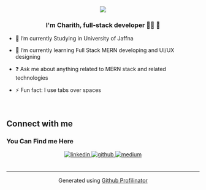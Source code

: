 <div align="center">
<img src="https://user-images.githubusercontent.com/74038190/225813708-98b745f2-7d22-48cf-9150-083f1b00d6c9.gif" align="center" style="width: 80%,height:50%" />
</div>  
  

### <div align="center">I'm Charith, full-stack developer 👨‍💻 🚀</div>  
  

- 🔭 I’m currently Studying in University of Jaffna  
  

- 🌱 I’m currently learning Full Stack MERN developing and UI/UX designing  
  

- ❓ Ask me about anything related to MERN stack and related technologies  
  

- ⚡ Fun fact: I use tabs over spaces  
  

<br/>

## Connect with me  


### You Can Find me Here  
<div align="center">
<a href="https://linkedin.com/in/linkedin.com/in/jayanitha-charith-1b71402b6" target="_blank">
<img src=https://img.shields.io/badge/linkedin-%231E77B5.svg?&style=for-the-badge&logo=linkedin&logoColor=white alt=linkedin style="margin-bottom: 5px;" />
</a>
<a href="https://github.com/Charith117" target="_blank">
<img src=https://img.shields.io/badge/github-%2324292e.svg?&style=for-the-badge&logo=github&logoColor=white alt=github style="margin-bottom: 5px;" />
</a>
<a href="https://medium.com/https://medium.com/@jayanithacharith7" target="_blank">
<img src=https://img.shields.io/badge/medium-%23292929.svg?&style=for-the-badge&logo=medium&logoColor=white alt=medium style="margin-bottom: 5px;" />
</a>  
</div>  

<br />

----
<div align="center">Generated using <a href="https://profilinator.rishav.dev/" target="_blank">Github Profilinator</a></div>
